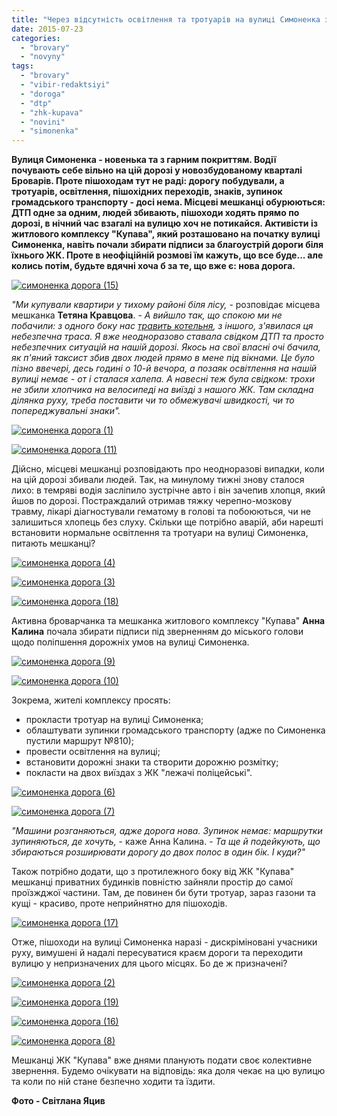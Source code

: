```yaml
---
title: "Через відсутність освітлення та тротуарів на вулиці Симоненка збивають мешканців"
date: 2015-07-23
categories: 
  - "brovary"
  - "novyny"
tags: 
  - "brovary"
  - "vibir-redaktsiyi"
  - "doroga"
  - "dtp"
  - "zhk-kupava"
  - "novini"
  - "simonenka"
---
```


**Вулиця Симоненка - новенька та з гарним покриттям. Водії почувають себе вільно на цій дорозі у новозбудованому кварталі Броварів. Проте пішоходам тут не раді: дорогу побудували, а тротуарів, освітлення, пішохідних переходів, знаків, зупинок громадського транспорту - досі нема. Місцеві мешканці обурюються: ДТП одне за одним, людей збивають, пішоходи ходять прямо по дорозі, в нічний час взагалі на вулицю хоч не потикайся. Активісти із житлового комплексу "Купава", який розташовано на початку вулиці Симоненка, навіть почали збирати підписи за благоустрій дороги біля їхнього ЖК. Проте в неофіційній розмові їм кажуть, що все буде... але колись потім, будьте вдячні хоча б за те, що вже є: нова дорога.**

[![симоненка дорога (15)](https://mpz.brovary.org/wp-content/uploads/2015/07/symonenka-doroga-15.jpg)](https://mpz.brovary.org/wp-content/uploads/2015/07/symonenka-doroga-15.jpg)

_"Ми купували квартири у тихому районі біля лісу,_ - розповідає місцева мешканка **Тетяна Кравцова**. - _А вийшло так, що спокою ми не побачили: з одного боку нас [травить котельня](https://mpz.brovary.org/brovarchani-napisali-skargu-na-smorid-vid-kotelni-shho-z-tsogo-viyshlo/), з іншого, з'явилася ця небезпечна траса. Я вже неодноразово ставала свідком ДТП та просто небезпечних ситуацій на нашій дорозі. Якось на свої власні очі бачила, як п'яний таксист збив двох людей прямо в мене під вікнами. Це було пізно ввечері, десь годині о 10-й вечора, а позаяк освітлення на нашій вулиці немає - от і сталася халепа. А навесні теж була свідком: трохи не збили хлопчика на велосипеді на виїзді з нашого ЖК. Там складна ділянка руху, треба поставити чи то обмежувачі швидкості, чи то попереджувальні знаки"._

[![симоненка дорога (1)](https://mpz.brovary.org/wp-content/uploads/2015/07/symonenka-doroga-1.jpg)](https://mpz.brovary.org/wp-content/uploads/2015/07/symonenka-doroga-1.jpg)

[![симоненка дорога (11)](https://mpz.brovary.org/wp-content/uploads/2015/07/symonenka-doroga-11.jpg)](https://mpz.brovary.org/wp-content/uploads/2015/07/symonenka-doroga-11.jpg)

Дійсно, місцеві мешканці розповідають про неодноразові випадки, коли на цій дорозі збивали людей. Так, на минулому тижні знову сталося лихо: в темряві водія засліпило зустрічне авто і він зачепив хлопця, який йшов по дорозі. Постраждалий отримав тяжку черепно-мозкову травму, лікарі діагностували гематому в голові та побоюються, чи не залишиться хлопець без слуху. Скільки ще потрібно аварій, аби нарешті встановити нормальне освітлення та тротуари на вулиці Симоненка, питають мешканці?

[![симоненка дорога (4)](https://mpz.brovary.org/wp-content/uploads/2015/07/symonenka-doroga-4.jpg)](https://mpz.brovary.org/wp-content/uploads/2015/07/symonenka-doroga-4.jpg)

[![симоненка дорога (3)](https://mpz.brovary.org/wp-content/uploads/2015/07/symonenka-doroga-3.jpg)](https://mpz.brovary.org/wp-content/uploads/2015/07/symonenka-doroga-3.jpg)

[![симоненка дорога (18)](https://mpz.brovary.org/wp-content/uploads/2015/07/symonenka-doroga-18.jpg)](https://mpz.brovary.org/wp-content/uploads/2015/07/symonenka-doroga-18.jpg)

Активна броварчанка та мешканка житлового комплексу "Купава" **Анна Калина** почала збирати підписи під зверненням до міського голови щодо поліпшення дорожніх умов на вулиці Симоненка.

[![симоненка дорога (9)](https://mpz.brovary.org/wp-content/uploads/2015/07/symonenka-doroga-9.jpg)](https://mpz.brovary.org/wp-content/uploads/2015/07/symonenka-doroga-9.jpg)

[![симоненка дорога (10)](https://mpz.brovary.org/wp-content/uploads/2015/07/symonenka-doroga-10.jpg)](https://mpz.brovary.org/wp-content/uploads/2015/07/symonenka-doroga-10.jpg)

Зокрема, жителі комплексу просять:

- прокласти тротуар на вулиці Симоненка;
- облаштувати зупинки громадського транспорту (адже по Симоненка пустили маршрут №810);
- провести освітлення на вулиці;
- встановити дорожні знаки та створити дорожню розмітку;
- покласти на двох виїздах з ЖК "лежачі поліцейські".

[![симоненка дорога (6)](https://mpz.brovary.org/wp-content/uploads/2015/07/symonenka-doroga-6.jpg)](https://mpz.brovary.org/wp-content/uploads/2015/07/symonenka-doroga-6.jpg)

[![симоненка дорога (7)](https://mpz.brovary.org/wp-content/uploads/2015/07/symonenka-doroga-7.jpg)](https://mpz.brovary.org/wp-content/uploads/2015/07/symonenka-doroga-7.jpg)

_"Машини розганяються, адже дорога нова. Зупинок немає: маршрутки зупиняються, де хочуть,_ - каже Анна Калина. - _Та ще й подейкують, що збираються розширювати дорогу до двох полос в один бік. І куди?"_

Також потрібно додати, що з протилежного боку від ЖК "Купава" мешканці приватних будинків повністю зайняли простір до самої проїзжджої частини. Там, де повинен би бути тротуар, зараз газони та кущі - красиво, проте неприйнятно для пішоходів.

[![симоненка дорога (17)](https://mpz.brovary.org/wp-content/uploads/2015/07/symonenka-doroga-17.jpg)](https://mpz.brovary.org/wp-content/uploads/2015/07/symonenka-doroga-17.jpg)

Отже, пішоходи на вулиці Симоненка наразі - дискріміновані учасники руху, вимушені й надалі пересуватися краєм дороги та переходити вулицю у непризначених для цього місцях. Бо де ж призначені?

[![симоненка дорога (2)](https://mpz.brovary.org/wp-content/uploads/2015/07/symonenka-doroga-2.jpg)](https://mpz.brovary.org/wp-content/uploads/2015/07/symonenka-doroga-2.jpg)

[![симоненка дорога (19)](https://mpz.brovary.org/wp-content/uploads/2015/07/symonenka-doroga-19.jpg)](https://mpz.brovary.org/wp-content/uploads/2015/07/symonenka-doroga-19.jpg)

[![симоненка дорога (16)](https://mpz.brovary.org/wp-content/uploads/2015/07/symonenka-doroga-16.jpg)](https://mpz.brovary.org/wp-content/uploads/2015/07/symonenka-doroga-16.jpg)

[![симоненка дорога (8)](https://mpz.brovary.org/wp-content/uploads/2015/07/symonenka-doroga-8.jpg)](https://mpz.brovary.org/wp-content/uploads/2015/07/symonenka-doroga-8.jpg)

Мешканці ЖК "Купава" вже днями планують подати своє колективне звернення. Будемо очікувати на відповідь: яка доля чекає на цю вулицю та коли по ній стане безпечно ходити та їздити.

**Фото - Світлана Яцив**
